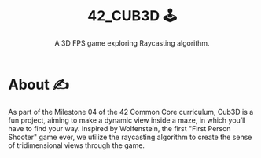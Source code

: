 <h1 align=center>
 42_CUB3D 🕹️
</h1>

<div align=center>
  A 3D FPS game exploring Raycasting algorithm.
</div>
<br />

# About ✍
As part of the Milestone 04 of the 42 Common Core curriculum, Cub3D is a fun project, aiming to make a dynamic view inside a maze, in which you’ll have to find your way. Inspired by Wolfenstein, the first "First Person Shooter" game ever, we utilize the raycasting algorithm to create the sense of tridimensional views through the game.

